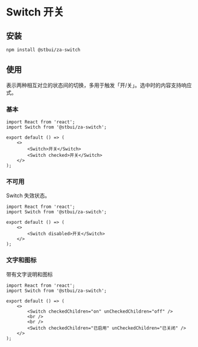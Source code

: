 # Switch 开关

## 安装

```sh
npm install @stbui/za-switch
```

## 使用

表示两种相互对立的状态间的切换，多用于触发「开/关」。选中时的内容支持响应式。

### 基本

```tsx
import React from 'react';
import Switch from '@stbui/za-switch';

export default () => (
    <>
        <Switch>开关</Switch>
        <Switch checked>开关</Switch>
    </>
);
```

### 不可用

Switch 失效状态。

```tsx
import React from 'react';
import Switch from '@stbui/za-switch';

export default () => (
    <>
        <Switch disabled>开关</Switch>
    </>
);
```

### 文字和图标

带有文字说明和图标

```tsx
import React from 'react';
import Switch from '@stbui/za-switch';

export default () => (
    <>
        <Switch checkedChildren="on" unCheckedChildren="off" />
        <br />
        <br />
        <Switch checkedChildren="已启用" unCheckedChildren="已关闭" />
    </>
);
```
